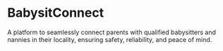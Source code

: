 # BabysitConnect
A platform to seamlessly connect parents with qualified babysitters and nannies in their locality, ensuring safety, reliability, and peace of mind.
